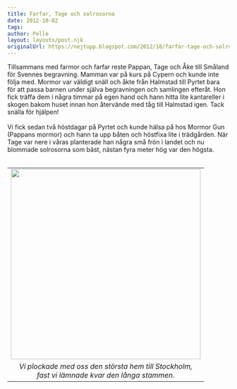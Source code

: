 ```yaml
---
title: Farfar, Tage och solrosorna
date: 2012-10-02
tags: 	
author: Pelle
layout: layouts/post.njk
originalUrl: https://nejtupp.blogspot.com/2012/10/farfar-tage-och-solrosorna.html
---
```


<div class="separator" style="clear: both; text-align: left;">Tillsammans med farmor och farfar reste Pappan, Tage och Åke till Småland för Svennes begravning. Mamman var på kurs på Cypern och kunde inte följa med. Mormor var väldigt snäll och åkte från Halmstad till Pyrtet bara för att passa barnen under själva begravningen och samlingen efteråt. Hon fick träffa dem i några timmar på egen hand och hann hitta lite kantareller i skogen bakom huset innan hon återvände med tåg till Halmstad igen. Tack snälla för hjälpen!</div><div class="separator" style="clear: both; text-align: left;"><br></div><div class="separator" style="clear: both; text-align: left;">Vi fick sedan två höstdagar på Pyrtet och kunde hälsa på hos Mormor Gun (Pappans mormor) och hann ta upp båten och höstfixa lite i trädgården. När Tage var nere i våras planterade han några små frön i landet och nu blommade solrosorna som bäst, nästan fyra meter hög var den högsta.</div><div class="separator" style="clear: both; text-align: left;"><br></div><table align="center" cellpadding="0" cellspacing="0" class="tr-caption-container" style="margin-left: auto; margin-right: auto; text-align: center;"><tbody><tr><td style="text-align: center;"><img src="../../../../img/IMG_4333_beskuren_1024.jpg" width="430"></td></tr><tr><td class="tr-caption" style="text-align: center;"><i>Vi plockade med oss den största hem till Stockholm, <br>fast vi lämnade kvar den långa stammen.</i></td></tr></tbody></table>
